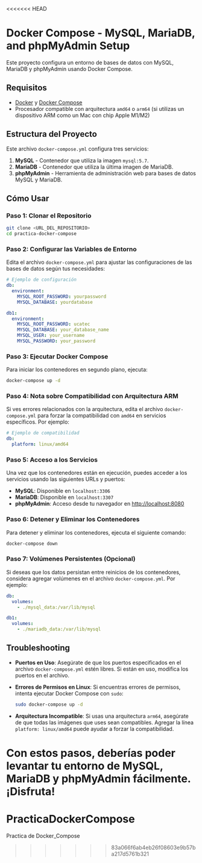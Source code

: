 <<<<<<< HEAD

# Docker Compose - MySQL, MariaDB, and phpMyAdmin Setup

Este proyecto configura un entorno de bases de datos con MySQL, MariaDB y phpMyAdmin usando Docker Compose.

## Requisitos

- [Docker](https://www.docker.com/get-started) y [Docker Compose](https://docs.docker.com/compose/install/)
- Procesador compatible con arquitectura `amd64` o `arm64` (si utilizas un dispositivo ARM como un Mac con chip Apple M1/M2)

## Estructura del Proyecto

Este archivo `docker-compose.yml` configura tres servicios:

1. **MySQL** - Contenedor que utiliza la imagen `mysql:5.7`.
2. **MariaDB** - Contenedor que utiliza la última imagen de MariaDB.
3. **phpMyAdmin** - Herramienta de administración web para bases de datos MySQL y MariaDB.

## Cómo Usar

### Paso 1: Clonar el Repositorio

```bash
git clone <URL_DEL_REPOSITORIO>
cd practica-docker-compose
```

### Paso 2: Configurar las Variables de Entorno

Edita el archivo `docker-compose.yml` para ajustar las configuraciones de las bases de datos según tus necesidades:

```yaml
# Ejemplo de configuración
db:
  environment:
    MYSQL_ROOT_PASSWORD: yourpassword
    MYSQL_DATABASE: yourdatabase

db1:
  environment:
    MYSQL_ROOT_PASSWORD: ucatec
    MYSQL_DATABASE: your_database_name
    MYSQL_USER: your_username
    MYSQL_PASSWORD: your_password
```

### Paso 3: Ejecutar Docker Compose

Para iniciar los contenedores en segundo plano, ejecuta:

```bash
docker-compose up -d
```

### Paso 4: Nota sobre Compatibilidad con Arquitectura ARM

Si ves errores relacionados con la arquitectura, edita el archivo `docker-compose.yml` para forzar la compatibilidad con `amd64` en servicios específicos. Por ejemplo:

```yaml
# Ejemplo de compatibilidad
db:
  platform: linux/amd64
```

### Paso 5: Acceso a los Servicios

Una vez que los contenedores están en ejecución, puedes acceder a los servicios usando las siguientes URLs y puertos:

- **MySQL**: Disponible en `localhost:3306`
- **MariaDB**: Disponible en `localhost:3307`
- **phpMyAdmin**: Acceso desde tu navegador en [http://localhost:8080](http://localhost:8080)

### Paso 6: Detener y Eliminar los Contenedores

Para detener y eliminar los contenedores, ejecuta el siguiente comando:

```bash
docker-compose down
```

### Paso 7: Volúmenes Persistentes (Opcional)

Si deseas que los datos persistan entre reinicios de los contenedores, considera agregar volúmenes en el archivo `docker-compose.yml`. Por ejemplo:

```yaml
db:
  volumes:
    - ./mysql_data:/var/lib/mysql

db1:
  volumes:
    - ./mariadb_data:/var/lib/mysql
```

## Troubleshooting

- **Puertos en Uso**: Asegúrate de que los puertos especificados en el archivo `docker-compose.yml` estén libres. Si están en uso, modifica los puertos en el archivo.
- **Errores de Permisos en Linux**: Si encuentras errores de permisos, intenta ejecutar Docker Compose con `sudo`:

  ```bash
  sudo docker-compose up -d
  ```

- **Arquitectura Incompatible**: Si usas una arquitectura `arm64`, asegúrate de que todas las imágenes que uses sean compatibles. Agregar la línea `platform: linux/amd64` puede ayudar a forzar la compatibilidad.

Con estos pasos, deberías poder levantar tu entorno de MySQL, MariaDB y phpMyAdmin fácilmente. ¡Disfruta!
=======
# PracticaDockerCompose
Practica de Docker_Compose
>>>>>>> 83a066f6ab4eb26f08603e9b57ba217d5761b321

